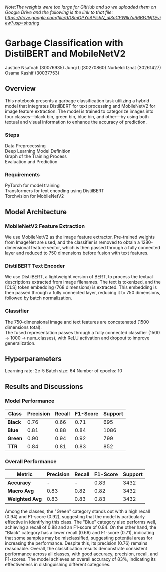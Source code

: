 _Note:The weights were too large for GitHub and so we uploaded them on Google Drive and the following is the link to that file:_
_https://drive.google.com/file/d/1SmOPYnAPlshN_ul3aCPWlk7uR6BPJNfD/view?usp=sharing_

# Garbage Classification with DistilBERT and MobileNetV2
Justice Nsafoah (30076935) Junqi Li(30270860) Nurkeldi Iznat (30261427) Osama Kashif (30037753)
## Overview
This notebook presents a garbage classification task utilizing a hybrid model that integrates DistilBERT for text processing and MobileNetV2 for image feature extraction. The model is trained to categorize images into four classes—black bin, green bin, blue bin, and other—by using both textual and visual information to enhance the accuracy of prediction.
### Steps
Data Preprocessing  
Deep Learning Model Definition  
Graph of the Training Process  
Evaluation and Prediction    
### Requirements
PyTorch for model training  
Transformers for text encoding using DistilBERT  
Torchvision for MobileNetV2  
## Model Architecture  
### MobileNetV2 Feature Extraction  
We use MobileNetV2 as the image feature extractor. Pre-trained weights from ImageNet are used, and the classifier is removed to obtain a 1280-dimensional feature vector, which is then passed through a fully connected layer and reduced to 750 dimensions before fusion with text features.  
### DistilBERT Text Encoder
We use DistilBERT, a lightweight version of BERT, to process the textual descriptions extracted from image filenames. The text is tokenized, and the [CLS] token embedding (768 dimensions) is extracted. This embedding is then passed through a fully connected layer, reducing it to 750 dimensions, followed by batch normalization.  
### Classifier
The 750-dimensional image and text features are concatenated (1500 dimensions total).  
The fused representation passes through a fully connected classifier (1500 → 1000 → num_classes), with ReLU activation and dropout to improve generalization.
## Hyperparameters  
Learning rate: 2e-5
Batch size: 64 
Number of epochs: 10
## Results and Discussions  
### Model Performance  
| **Class**   |**Precision**|**Recall**|**F1-Score**|**Support**|
|-------------|-----------|--------|----------|---------|
| **Black**   | 0.76      | 0.66   | 0.71     | 695     |
| **Blue**    | 0.81      | 0.88   | 0.84     | 1086    |
| **Green**   | 0.90      | 0.94   | 0.92     | 799     |
| **TTR**     | 0.84      | 0.81   | 0.83     | 852     |
### **Overall Performance**  
| Metric        | Precision | Recall | F1-Score | Support |
|--------------|-----------|--------|----------|---------|
| **Accuracy**  | -        | -      | 0.83     | 3432    |
| **Macro Avg** | 0.83     | 0.82   | 0.82     | 3432    |
| **Weighted Avg** | 0.83   | 0.83   | 0.83     | 3432    |  

 
Among the classes, the "Green" category stands out with a high recall (0.94) and F1-score (0.92), suggesting that the model is particularly effective in identifying this class. The "Blue" category also performs well, achieving a recall of 0.88 and an F1-score of 0.84. 
On the other hand, the "Black" category has a lower recall (0.66) and F1-score (0.71), indicating that some samples may be misclassified, suggesting potential areas for increasing the performance. Despite this, its precision (0.76) remains reasonable. 
Overall, the classification results demonstrate consistent performance across all classes, with good accuracy, precision, recall, and F1-scores. The model achieves an overall accuracy of 83%, indicating its effectiveness in distinguishing different categories. 



